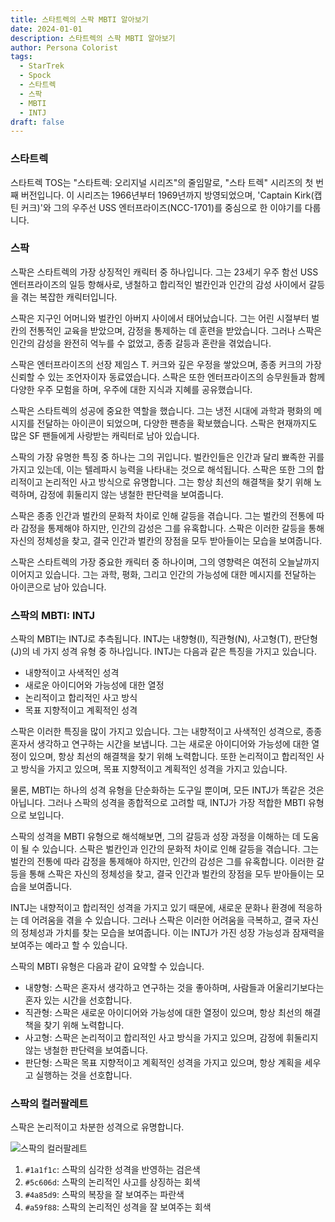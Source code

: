 ```yaml
---
title: 스타트렉의 스팍 MBTI 알아보기
date: 2024-01-01
description: 스타트렉의 스팍 MBTI 알아보기
author: Persona Colorist
tags:
  - StarTrek
  - Spock
  - 스타트렉
  - 스팍
  - MBTI
  - INTJ
draft: false
---
```



### 스타트렉
스타트렉 TOS는 "스타트렉: 오리지널 시리즈"의 줄임말로, "스타 트렉" 시리즈의 첫 번째 버전입니다. 이 시리즈는 1966년부터 1969년까지 방영되었으며, 'Captain Kirk(캡틴 커크)'와 그의 우주선 USS 엔터프라이즈(NCC-1701)를 중심으로 한 이야기를 다룹니다.


### 스팍
스팍은 스타트렉의 가장 상징적인 캐릭터 중 하나입니다. 그는 23세기 우주 함선 USS 엔터프라이즈의 일등 항해사로, 냉철하고 합리적인 벌칸인과 인간의 감성 사이에서 갈등을 겪는 복잡한 캐릭터입니다.

스팍은 지구인 어머니와 벌칸인 아버지 사이에서 태어났습니다. 그는 어린 시절부터 벌칸의 전통적인 교육을 받았으며, 감정을 통제하는 데 훈련을 받았습니다. 그러나 스팍은 인간의 감성을 완전히 억누를 수 없었고, 종종 갈등과 혼란을 겪었습니다.

스팍은 엔터프라이즈의 선장 제임스 T. 커크와 깊은 우정을 쌓았으며, 종종 커크의 가장 신뢰할 수 있는 조언자이자 동료였습니다. 스팍은 또한 엔터프라이즈의 승무원들과 함께 다양한 우주 모험을 하며, 우주에 대한 지식과 지혜를 공유했습니다.

스팍은 스타트렉의 성공에 중요한 역할을 했습니다. 그는 냉전 시대에 과학과 평화의 메시지를 전달하는 아이콘이 되었으며, 다양한 팬층을 확보했습니다. 스팍은 현재까지도 많은 SF 팬들에게 사랑받는 캐릭터로 남아 있습니다.

스팍의 가장 유명한 특징 중 하나는 그의 귀입니다. 벌칸인들은 인간과 달리 뾰족한 귀를 가지고 있는데, 이는 텔레파시 능력을 나타내는 것으로 해석됩니다. 스팍은 또한 그의 합리적이고 논리적인 사고 방식으로 유명합니다. 그는 항상 최선의 해결책을 찾기 위해 노력하며, 감정에 휘둘리지 않는 냉철한 판단력을 보여줍니다.

스팍은 종종 인간과 벌칸의 문화적 차이로 인해 갈등을 겪습니다. 그는 벌칸의 전통에 따라 감정을 통제해야 하지만, 인간의 감성은 그를 유혹합니다. 스팍은 이러한 갈등을 통해 자신의 정체성을 찾고, 결국 인간과 벌칸의 장점을 모두 받아들이는 모습을 보여줍니다.

스팍은 스타트렉의 가장 중요한 캐릭터 중 하나이며, 그의 영향력은 여전히 ​​오늘날까지 이어지고 있습니다. 그는 과학, 평화, 그리고 인간의 가능성에 대한 메시지를 전달하는 아이콘으로 남아 있습니다.

### 스팍의 MBTI: INTJ
스팍의 MBTI는 INTJ로 추측됩니다. INTJ는 내향형(I), 직관형(N), 사고형(T), 판단형(J)의 네 가지 성격 유형 중 하나입니다. INTJ는 다음과 같은 특징을 가지고 있습니다.

- 내향적이고 사색적인 성격
- 새로운 아이디어와 가능성에 대한 열정
- 논리적이고 합리적인 사고 방식
- 목표 지향적이고 계획적인 성격

스팍은 이러한 특징을 많이 가지고 있습니다. 그는 내향적이고 사색적인 성격으로, 종종 혼자서 생각하고 연구하는 시간을 보냅니다. 그는 새로운 아이디어와 가능성에 대한 열정이 있으며, 항상 최선의 해결책을 찾기 위해 노력합니다. 또한 논리적이고 합리적인 사고 방식을 가지고 있으며, 목표 지향적이고 계획적인 성격을 가지고 있습니다.

물론, MBTI는 하나의 성격 유형을 단순화하는 도구일 뿐이며, 모든 INTJ가 똑같은 것은 아닙니다. 그러나 스팍의 성격을 종합적으로 고려할 때, INTJ가 가장 적합한 MBTI 유형으로 보입니다.

스팍의 성격을 MBTI 유형으로 해석해보면, 그의 갈등과 성장 과정을 이해하는 데 도움이 될 수 있습니다. 스팍은 벌칸인과 인간의 문화적 차이로 인해 갈등을 겪습니다. 그는 벌칸의 전통에 따라 감정을 통제해야 하지만, 인간의 감성은 그를 유혹합니다. 이러한 갈등을 통해 스팍은 자신의 정체성을 찾고, 결국 인간과 벌칸의 장점을 모두 받아들이는 모습을 보여줍니다.  

INTJ는 내향적이고 합리적인 성격을 가지고 있기 때문에, 새로운 문화나 환경에 적응하는 데 어려움을 겪을 수 있습니다. 그러나 스팍은 이러한 어려움을 극복하고, 결국 자신의 정체성과 가치를 찾는 모습을 보여줍니다. 이는 INTJ가 가진 성장 가능성과 잠재력을 보여주는 예라고 할 수 있습니다.

스팍의 MBTI 유형은 다음과 같이 요약할 수 있습니다.

- 내향형: 스팍은 혼자서 생각하고 연구하는 것을 좋아하며, 사람들과 어울리기보다는 혼자 있는 시간을 선호합니다.
- 직관형: 스팍은 새로운 아이디어와 가능성에 대한 열정이 있으며, 항상 최선의 해결책을 찾기 위해 노력합니다.
- 사고형: 스팍은 논리적이고 합리적인 사고 방식을 가지고 있으며, 감정에 휘둘리지 않는 냉철한 판단력을 보여줍니다.
- 판단형: 스팍은 목표 지향적이고 계획적인 성격을 가지고 있으며, 항상 계획을 세우고 실행하는 것을 선호합니다.


### 스팍의 컬러팔레트
스팍은 논리적이고 차분한 성격으로 유명합니다. 

![스팍의 컬러팔레트](https://i.imgur.com/Devkmj9.png#center)

1. `#1a1f1c`: 스팍의 심각한 성격을 반영하는 검은색
2. `#5c606d`: 스팍의 논리적인 사고를 상징하는 회색
3. `#4a85d9`: 스팍의 복장을 잘 보여주는 파란색
4. `#a59f88`: 스팍의 논리적인 성격을 잘 보여주는 회색
